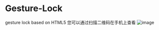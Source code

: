 # Gesture-Lock
gesture lock based on HTML5
您可以通过扫描二维码在手机上查看
![image](https://github.com/Lynn0108/Gesture-Lock/website.png)

